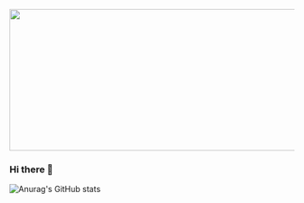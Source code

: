 <p align="center">
    <img width="1000" height="250" src="https://user-images.githubusercontent.com/51317476/204100955-eff161d5-3cb9-4de1-9162-40aac0405678.png">
</p>



### Hi there 👋
![Anurag's GitHub stats](https://github-readme-stats.vercel.app/api?username=jjmin9797&show_icons=true&theme=dark)
<!--
**jjmin9797/jjmin9797** is a ✨ _special_ ✨ repository because its `README.md` (this file) appears on your GitHub profile.

Here are some ideas to get you started:
![Anurag's GitHub stats](https://github-readme-stats.vercel.app/api?username=jjmin9797&show_icons=true&theme=dark)

- 🔭 I’m currently working on ...
- 🌱 I’m currently learning ...
- 👯 I’m looking to collaborate on ...
- 🤔 I’m looking for help with ...
- 💬 Ask me about ...
- 📫 How to reach me: ...
- 😄 Pronouns: ...
- ⚡ Fun fact: ...
-->
